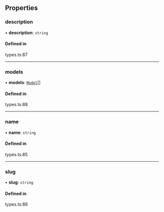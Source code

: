 ## Properties

### description

• **description**: `string`

#### Defined in

types.ts:87

___

### models

• **models**: [`Model`](Model.md)[]

#### Defined in

types.ts:88

___

### name

• **name**: `string`

#### Defined in

types.ts:85

___

### slug

• **slug**: `string`

#### Defined in

types.ts:86
